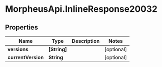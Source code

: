 # MorpheusApi.InlineResponse20032

## Properties

Name | Type | Description | Notes
------------ | ------------- | ------------- | -------------
**versions** | **[String]** |  | [optional] 
**currentVersion** | **String** |  | [optional] 


